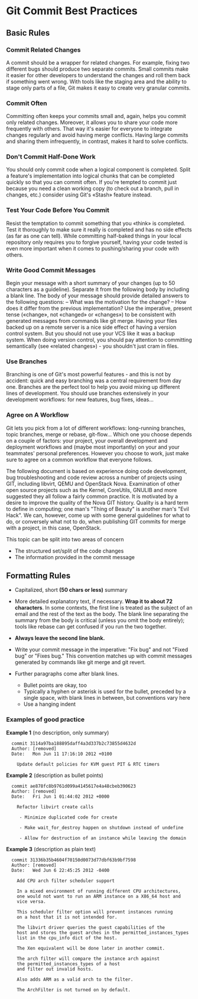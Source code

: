 # Git Commit Best Practices

## Basic Rules
### Commit Related Changes
A commit should be a wrapper for related changes. For example, fixing two different bugs should produce two separate commits. Small commits make it easier for other developers to understand the changes and roll them back if something went wrong.
With tools like the staging area and the ability to stage only parts of a file, Git makes it easy to create very granular commits.
	
### Commit Often
Committing often keeps your commits small and, again, helps you commit only related changes. Moreover, it allows you to share your code more frequently with others. That way it's easier for everyone to integrate changes regularly and avoid having merge conflicts. Having large commits and sharing them infrequently, in contrast, makes it hard to solve conflicts.

### Don't Commit Half-Done Work
You should only commit code when a logical component is completed.
Split a feature's implementation into logical chunks that can be completed quickly so that you can commit often. If you're tempted to commit just because you need a clean working copy (to check out a branch, pull in changes, etc.) consider using Git's «Stash» feature instead.

### Test Your Code Before You Commit
Resist the temptation to commit something that you «think» is completed. Test it thoroughly to make sure it really is completed and has no side effects (as far as one can tell). While committing half-baked things in your local repository only requires you to forgive yourself, having your code tested is even more important when it comes to pushing/sharing your code with others.

### Write Good Commit Messages
Begin your message with a short summary of your changes (up to 50 characters as a guideline). Separate it from
the following body by including a blank line. The body of your message should provide detailed answers to the following questions:
– What was the motivation for the change? – How does it differ from the previous
implementation?
Use the imperative, present tense («change», not «changed» or «changes») to be consistent with generated messages from commands like git merge.
Having your files backed up on a remote server is a nice side effect of having a version control system. But you should not use your VCS like it was a backup system. When doing version control, you should pay attention to committing semantically (see «related changes») - you shouldn't just cram in files.

### Use Branches
Branching is one of Git's most powerful features - and this is not by accident: quick and easy branching was a central requirement from day one. Branches are the perfect tool to help you avoid mixing up different lines of development. You should use branches extensively in your development workflows: for new features, bug fixes, ideas...

### Agree on A Workflow
Git lets you pick from a lot of different workflows: long-running branches, topic branches, merge or rebase, git-flow... Which one you choose depends on a couple of factors: your project, your overall development and deployment workflows and (maybe most importantly) on your and your teammates' personal preferences. However you choose to work, just make sure to agree on a common workflow that everyone follows.

The following document is based on experience doing code development, bug troubleshooting and code review across a number of projects using GIT, including libvirt, QEMU and OpenStack Nova. Examination of other open source projects such as the Kernel, CoreUtils, GNULIB and more suggested they all follow a fairly common practice. It is motivated by a desire to improve the quality of the Nova GIT history. Quality is a hard term to define in computing; one man's "Thing of Beauty" is another man's "Evil Hack". We can, however, come up with some general guidelines for what to do, or conversely what not to do, when publishing GIT commits for merge with a project, in this case, OpenStack.

This topic can be split into two areas of concern
* The structured set/split of the code changes
* The information provided in the commit message

## Formatting Rules

- Capitalized, short __(50 chars or less)__ summary

- More detailed explanatory text, if necessary.  __Wrap it to about 72 characters__.  In some contexts, the first line is treated as the subject of an email and the rest of the text as the body.  The blank line separating the summary from the body is critical (unless you omit the body entirely); tools like rebase can get confused if you run the two together.

- __Always leave the second line blank.__

- Write your commit message in the imperative: "Fix bug" and not "Fixed bug" or "Fixes bug."  This convention matches up with commit messages generated by commands like git merge and git revert.

- Further paragraphs come after blank lines.
    - Bullet points are okay, too
    - Typically a hyphen or asterisk is used for the bullet, preceded by a single space, with blank lines in between, but conventions vary here
    - Use a hanging indent

### Examples of good practice

__Example 1__ (no description, only summary)

```
  commit 3114a97ba188895daff4a3d337b2c73855d4632d
  Author: [removed]
  Date:   Mon Jun 11 17:16:10 2012 +0100

    Update default policies for KVM guest PIT & RTC timers
```

__Example 2__ (description as bullet points)
```
  commit ae878fc8b9761d099a4145617e4a48cbeb390623
  Author: [removed]
  Date:   Fri Jun 1 01:44:02 2012 +0000

    Refactor libvirt create calls

     - Minimize duplicated code for create

     - Make wait_for_destroy happen on shutdown instead of undefine

     - Allow for destruction of an instance while leaving the domain
```

__Example 3__ (description as plain text)

```
  commit 31336b35b4604f70150d0073d77dbf63b9bf7598
  Author: [removed]
  Date:   Wed Jun 6 22:45:25 2012 -0400

    Add CPU arch filter scheduler support

    In a mixed environment of running different CPU architectures,
    one would not want to run an ARM instance on a X86_64 host and
    vice versa.

    This scheduler filter option will prevent instances running
    on a host that it is not intended for.

    The libvirt driver queries the guest capabilities of the
    host and stores the guest arches in the permitted_instances_types
    list in the cpu_info dict of the host.

    The Xen equivalent will be done later in another commit.

    The arch filter will compare the instance arch against
    the permitted_instances_types of a host
    and filter out invalid hosts.

    Also adds ARM as a valid arch to the filter.

    The ArchFilter is not turned on by default.
```

